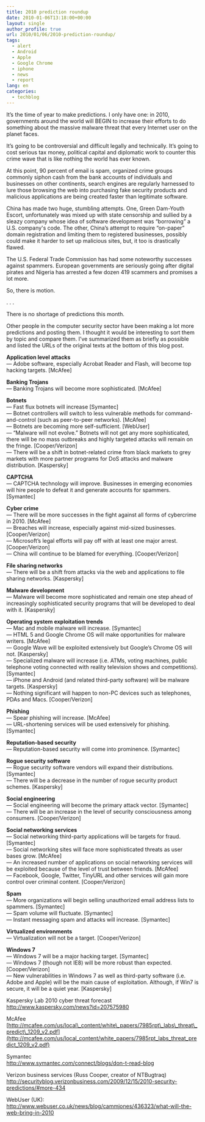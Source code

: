 ```yaml
---
title: 2010 prediction roundup
date: 2010-01-06T13:18:00+00:00
layout: single
author_profile: true
url: 2010/01/06/2010-prediction-roundup/
tags:
  - alert
  - Android
  - Apple
  - Google Chrome
  - iphone
  - news
  - report
lang: en
categories: 
  - techblog
---
```

It’s the time of year to make predictions. I only have one: in 2010, governments around the world will BEGIN to increase their efforts to do something about the massive malware threat that every Internet user on the planet faces.

It’s going to be controversial and difficult legally and technically. It’s going to cost serious tax money, political capital and diplomatic work to counter this crime wave that is like nothing the world has ever known.

At this point, 90 percent of email is spam, organized crime groups commonly siphon cash from the bank accounts of individuals and businesses on other continents, search engines are regularly harnessed to lure those browsing the web into purchasing fake security products and malicious applications are being created faster than legitimate software.

China has made two huge, stumbling attempts. One, Green Dam-Youth Escort, unfortunately was mixed up with state censorship and sullied by a sleazy company whose idea of software development was “borrowing” a U.S. company's code. The other, China’s attempt to require “on-paper” domain registration and limiting them to registered businesses, possibly could make it harder to set up malicious sites, but, it too is drastically flawed.

The U.S. Federal Trade Commission has had some noteworthy successes against spammers. European governments are seriously going after digital pirates and Nigeria has arrested a few dozen 419 scammers and promises a lot more.

So, there is motion.

. . .

There is no shortage of predictions this month.

Other people in the computer security sector have been making a lot more predictions and posting them. I thought it would be interesting to sort them by topic and compare them. I’ve summarized them as briefly as possible and listed the URLs of the original texts at the bottom of this blog post.

**Application level attacks**  
— Adobe software, especially Acrobat Reader and Flash, will become top hacking targets. [McAfee]

**Banking Trojans**  
— Banking Trojans will become more sophisticated. [McAfee]

**Botnets**  
— Fast flux botnets will increase [Symantec]  
— Botnet controllers will switch to less vulnerable methods for command-and-control (such as peer-to-peer networks). [McAfee]  
— Botnets are becoming more self-sufficient. [WebUser]  
— “Malware will not evolve.” Botnets will not get any more sophisticated, there will be no mass outbreaks and highly targeted attacks will remain on the fringe. [Cooper/Verizon]  
— There will be a shift in botnet-related crime from black markets to grey markets with more partner programs for DoS attacks and malware distribution. [Kaspersky]

**CAPTCHA**  
— CAPTCHA technology will improve. Businesses in emerging economies will hire people to defeat it and generate accounts for spammers. [Symantec]

**Cyber crime**  
— There will be more successes in the fight against all forms of cybercrime in 2010. [McAfee]  
— Breaches will increase, especially against mid-sized businesses. [Cooper/Verizon]  
— Microsoft’s legal efforts will pay off with at least one major arrest. [Cooper/Verizon]  
— China will continue to be blamed for everything. [Cooper/Verizon]

**File sharing networks**  
— There will be a shift from attacks via the web and applications to file sharing networks. [Kaspersky]

**Malware development**  
— Malware will become more sophisticated and remain one step ahead of increasingly sophisticated security programs that will be developed to deal with it. [Kaspersky]

**Operating system exploitation trends**  
— Mac and mobile malware will increase. [Symantec]  
— HTML 5 and Google Chrome OS will make opportunities for malware writers. [McAfee]  
— Google Wave will be exploited extensively but Google’s Chrome OS will not. [Kaspersky]  
— Specialized malware will increase (i.e. ATMs, voting machines, public telephone voting connected with reality television shows and competitions). [Symantec]  
— iPhone and Android (and related third-party software) will be malware targets. [Kaspersky]  
— Nothing significant will happen to non-PC devices such as telephones, PDAs and Macs. [Cooper/Verizon]

**Phishing**  
— Spear phishing will increase. [McAfee]  
— URL-shortening services will be used extensively for phishing. [Symantec]

**Reputation-based security**  
— Reputation-based security will come into prominence. [Symantec]

**Rogue security software**  
— Rogue security software vendors will expand their distributions. [Symantec]  
— There will be a decrease in the number of rogue security product schemes. [Kaspersky]

**Social engineering**  
— Social engineering will become the primary attack vector. [Symantec]  
— There will be an increase in the level of security consciousness among consumers. [Cooper/Verizon]

**Social networking services**  
— Social networking third-party applications will be targets for fraud. [Symantec]  
— Social networking sites will face more sophisticated threats as user bases grow. [McAfee]  
— An increased number of applications on social networking services will be exploited because of the level of trust between friends. [McAfee]  
— Facebook, Google, Twitter, TinyURL and other services will gain more control over criminal content. [Cooper/Verizon]

**Spam**  
— More organizations will begin selling unauthorized email address lists to spammers. [Symantec]  
— Spam volume will fluctuate. [Symantec]  
— Instant messaging spam and attacks will increase. [Symantec]

**Virtualized environments**  
— Virtualization will not be a target. [Cooper/Verizon]

**Windows 7**  
— Windows 7 will be a major hacking target. [Symantec]  
— Windows 7 (though not IE8) will be more robust than expected. [Cooper/Verizon]  
— New vulnerabilities in Windows 7 as well as third-party software (i.e. Adobe and Apple) will be the main cause of exploitation. Although, if Win7 is secure, it will be a quiet year. [Kaspersky]

Kaspersky Lab 2010 cyber threat forecast  
<http://www.kaspersky.com/news?id=207575980>

McAfee  
[http://mcafee.com/us/local\_content/white\_papers/7985rpt\_labs\_threat\_predict\_1209_v2.pdf](http://mcafee.com/us/local_content/white_papers/7985rpt_labs_threat_predict_1209_v2.pdf)

Symantec  
<http://www.symantec.com/connect/blogs/don-t-read-blog>

Verizon business services (Russ Cooper, creator of NTBugtraq)  
<http://securityblog.verizonbusiness.com/2009/12/15/2010-security-predictions/#more-434>

WebUser (UK):  
<http://www.webuser.co.uk/news/blog/cammjones/436323/what-will-the-web-bring-in-2010>